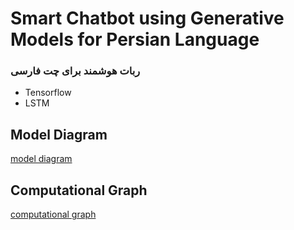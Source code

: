 # Smart Chatbot using Generative Models for Persian Language
### ربات هوشمند برای چت فارسی
- Tensorflow
- LSTM
## Model Diagram
[model diagram](https://github.com/sabadijou/Lstm-Chatbot/blob/master/DIAGRAM.png)
## Computational Graph
[computational graph](https://github.com/sabadijou/Lstm-Chatbot/blob/master/GRAPH.png)
